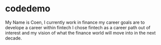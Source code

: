 # codedemo
My Name is Coen, I currently work in finance
my career goals are to develope a career within fintech
I chose fintech as a career path out of interest and my vision of what the finance world will move into in the next decade. 